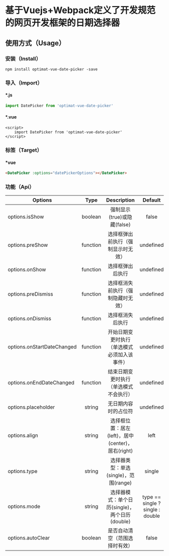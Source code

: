 # 基于Vuejs+Webpack定义了开发规范的网页开发框架的日期选择器
## 使用方式（Usage）
### 安装（Install）
``
npm install optimat-vue-date-picker -save
``

### 导入（Import）
#### *.js
```javascript
import DatePicker from 'optimat-vue-date-picker'
```
#### *.vue
```vue
<script>
    import DatePicker from 'optimat-vue-date-picker'
</script>
```
### 标签（Target）
#### *vue
```html
<DatePicker :options="datePickerOptions"></DatePicker>
```

### 功能（Api）

| Options         | Type     | Description                 | Default | Result   |
|-----------------|:--------:|:---------------------------:|:--------:|:--------:|
| options.isShow  | boolean | 强制显示(true)或隐藏(false) | false | |
| options.preShow | function | 选择框弹出前执行（强制显示时无效） | undefined | |
| options.onShow  | function | 选择框弹出后执行 | undefined | |
| options.preDismiss | function | 选择框消失前执行（强制隐藏时无效）| undefined | (startDate, endDate) |
| options.onDismiss | function | 选择框消失后执行| undefined | (startDate, endDate) |
| options.onStartDateChanged | function | 开始日期变更时执行 （单选模式必须加入该事件）| undefined | (startDate) |
| options.onEndDateChanged | function | 结束日期变更时执行（单选模式不会执行） | undefined | (endDate) |
| options.placeholder | string | 无日期内容时的占位符 | undefined | |
| options.align | string | 选择框位置：居左(left)，居中(center)，居右(right) | left | |
| options.type | string | 选择器类型：单选(single)，范围(range) | single | |
| options.mode | string | 选择器模式：单个日历(single)，两个日历(double) | type == single ? single : double | |
| options.autoClear | boolean | 是否自动清空（范围选择时有效） | false | |